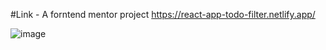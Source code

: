 #Link - A forntend mentor project
https://react-app-todo-filter.netlify.app/


![image](https://user-images.githubusercontent.com/25538870/166087819-4814537f-3770-4c1d-8e61-4a11ba1b9043.png)
